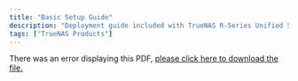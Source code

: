 ```yaml
---
title: "Basic Setup Guide"
description: "Deployment guide included with TrueNAS R-Series Unified Storage Arrays purchased from iXsystems."
tags: ["TrueNAS Products"]
---
```


<object data="https://www.truenas.com/docs/files/RSeriesBSG1.01.pdf" type="application/pdf" width="95%" height="1000">
  There was an error displaying this PDF, <a href="https://www.truenas.com/docs/files/RSeriesBSG1.01.pdf">please click here to download the file.</a>
</object>
